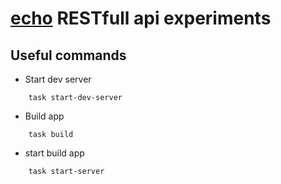 # [echo](https://echo.labstack.com/guide/) RESTfull api experiments

## Useful commands

* Start dev server

```shell
    task start-dev-server
```

* Build app

```shell
    task build 
```

* start build app

```shell
    task start-server
```
